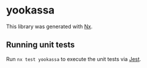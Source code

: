 # yookassa

This library was generated with [Nx](https://nx.dev).

## Running unit tests

Run `nx test yookassa` to execute the unit tests via [Jest](https://jestjs.io).
